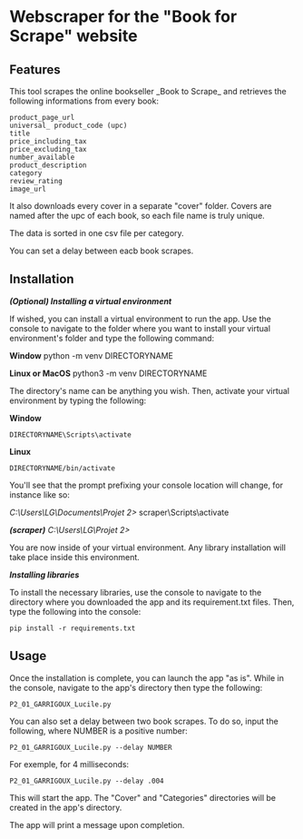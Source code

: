 <h1>Webscraper for the "Book for Scrape" website</h1>
<h2>Features</h2>
This tool scrapes the online bookseller _Book to Scrape_  and retrieves the following informations from every book:

    product_page_url
    universal_ product_code (upc)
    title
    price_including_tax
    price_excluding_tax
    number_available
    product_description
    category
    review_rating
    image_url

It also downloads every cover in a separate "cover" folder. Covers are named after the upc of each book, so each file name is truly unique.

The data is sorted in one csv file per category.

You can set a delay between eacb book scrapes.

<h2>Installation</h2>

_**(Optional) Installing a virtual environment**_

If wished, you can install a virtual environment to run the app. Use the console to navigate to the folder where you want to install your virtual environment's folder and type the following command:

**Window**
    python -m venv DIRECTORYNAME

**Linux or MacOS**
    python3 -m venv DIRECTORYNAME

The directory's name can be anything you wish. Then, activate your virtual environment by typing the following:

**Window**

    DIRECTORYNAME\Scripts\activate

**Linux**

    DIRECTORYNAME/bin/activate

You'll see that the prompt prefixing your console location will change, for instance like so:

_C:\Users\LG\Documents\Projet 2>_ scraper\Scripts\activate

_**(scraper)** C:\Users\LG\Projet 2>_

You are now inside of your virtual environment. Any library installation will take place inside this environment.


**_Installing libraries_**

To install the necessary libraries, use the console to navigate to the directory where you downloaded the app and its requirement.txt files. Then, type the following into the console:

    pip install -r requirements.txt


<h2>Usage</h2>
Once the installation is complete, you can launch the app "as is". While in the console, navigate to the app's directory then type the following:

    P2_01_GARRIGOUX_Lucile.py

You can also set a delay between two book scrapes. To do so, input the following, where NUMBER is a positive number:

    P2_01_GARRIGOUX_Lucile.py --delay NUMBER

For exemple, for 4 milliseconds:

    P2_01_GARRIGOUX_Lucile.py --delay .004

This will start the app. The "Cover" and "Categories" directories will be created in the app's directory.

The app will print a message upon completion.
